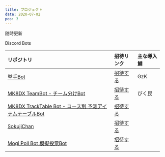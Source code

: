```yaml
---
title: プロジェクト
date: 2020-07-02
pos: 3
---
```


随時更新

Discord Bots

リポジトリ | 招待リンク | 主な導入鯖
:--- |:--- |:---
[挙手Bot](https://github.com/riptakagi/KyoshuBot) | [招待する](https://discord.com/api/oauth2/authorize?client_id=705559539872694272&permissions=76800&scope=bot) | GzK
[MK8DX TeamBot - チーム分けBot](https://github.com/riptakagi/mk8dx-teambot) | [招待する](https://discord.com/api/oauth2/authorize?client_id=711910347711316039&permissions=3072&scope=bot) | びく民
[MK8DX TrackTable Bot - コース別 予測アイテムテーブルBot](https://github.com/riptakagi/mk8dx-tracktablebot) | [招待する](https://discord.com/api/oauth2/authorize?client_id=714641356600901736&permissions=35840&scope=bot) |
[SokujiChan](https://github.com/riptakagi/sokujichan) | [招待する](https://discord.com/api/oauth2/authorize?client_id=716931790865956904&permissions=3136&scope=bot) |
[Mogi Poll Bot 模擬投票Bot](https://github.com/riptakagi/MogiPollBot) | [招待する](https://discord.com/api/oauth2/authorize?client_id=715063400203288617&permissions=3072&scope=bot) |
